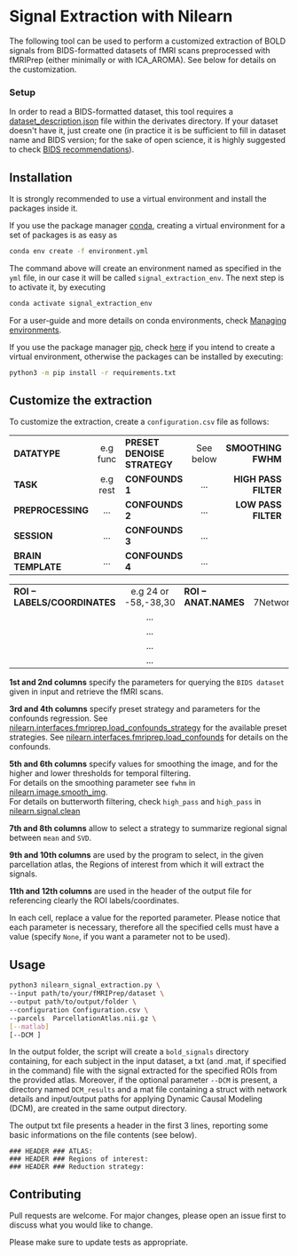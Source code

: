 # Signal Extraction with Nilearn
The following tool can be used to perform a customized extraction of BOLD signals from BIDS-formatted datasets of fMRI scans preprocessed with fMRIPrep (either minimally or with ICA_AROMA). See below for details on the customization.

### Setup

In order to read a BIDS-formatted dataset, this tool requires a [dataset_description.json](https://raw.githubusercontent.com/bids-standard/bids-starter-kit/main/templates/dataset_description.json) file within the derivates directory. If your dataset doesn't have it, just create one (in practice it is be sufficient to fill in dataset name and BIDS version; for the sake of open science, it is highly suggested to check [BIDS recommendations](https://bids-specification.readthedocs.io/en/stable/modality-agnostic-files.html#dataset_descriptionjson)).

## Installation

It is strongly recommended to use a virtual environment and install the packages inside it. 

If you use the package manager [conda](https://docs.conda.io/en/latest/), creating a virtual environment for a set of packages is as easy as

```bash
conda env create -f environment.yml
```
The command above will create an environment named as specified in the ```yml``` file, in our case it will be called ```signal_extraction_env```. The next step is to activate it, by executing

```bash
conda activate signal_extraction_env
```
For a user-guide and more details on conda environments, check [Managing environments](https://conda.io/projects/conda/en/latest/user-guide/tasks/manage-environments.html#managing-environments). 

If you use the package manager [pip](https://pypi.org/project/pip/),  check [here](https://packaging.python.org/en/latest/tutorials/installing-packages/#creating-virtual-environments) if you intend to create a virtual environment, otherwise the packages can be installed by executing:

```bash
python3 -m pip install -r requirements.txt
```
## Customize the extraction
To customize the extraction, create a `configuration.csv`
 file as follows:

|                   |           |                           |          |                     |                 |                      |             | 
|:--------------    |:-------:  |:-----------------         | :------: | -------------:      | :-----:         | :-------------       |:----------: |
|**DATATYPE**       | e.g func  |**PRESET DENOISE STRATEGY**| See below |**SMOOTHING FWHM**  | Number, or None |**REDUCTION STRATEGY**| mean or SVD |
|**TASK**           | e.g rest  |**CONFOUNDS 1**            | ...       |**HIGH PASS FILTER**| Number, or None |                      |             |
|**PREPROCESSING**  | ...       |**CONFOUNDS 2**            | ...       |**LOW PASS FILTER** | Number, or None |                      |             |
|**SESSION**        | ...       |**CONFOUNDS 3**            | ...       |                    |                 |                      |             |
|**BRAIN TEMPLATE** | ...       |**CONFOUNDS 4**            | ...       |                    |                 |                      |             |

|                               |                       |                      |                                         |
| :-------------                |:-------------:        |  :-----              | :----------:                            |
|**ROI – LABELS/COORDINATES**   | e.g 24 or -58,-38,30  |**ROI – ANAT.NAMES**  | e.g 7Networks_LH_SalVentAttn_ParOper_1  | 
|                               | ...                   |                      | ...                                     | 
|                               | ...                   |                      | ...                                     |                
|                               | ...                   |                      | ...                                     |   
|                               | ...                   |                      | ...                                     |              

**1st and 2nd columns** specify the parameters for querying the ```BIDS dataset``` given in input and retrieve the fMRI scans.

**3rd and 4th columns** specify preset strategy and parameters for the confounds regression. See [nilearn.interfaces.fmriprep.load_confounds_strategy](https://nilearn.github.io/stable/modules/generated/nilearn.interfaces.fmriprep.load_confounds_strategy.html) for the available preset strategies.
See [nilearn.interfaces.fmriprep.load_confounds](https://nilearn.github.io/stable/modules/generated/nilearn.interfaces.fmriprep.load_confounds.html) for details on the confounds.

**5th and 6th columns** specify values for smoothing the image, and for the higher and lower thresholds for temporal filtering.   
For details on the smoothing parameter see ```fwhm``` in [nilearn.image.smooth_img](https://nilearn.github.io/stable/modules/generated/nilearn.image.smooth_img.html#).  
For details on butterworth filtering, check ```high_pass``` and ```high_pass``` in [nilearn.signal.clean](https://nilearn.github.io/dev/modules/generated/nilearn.signal.clean.html)

**7th and 8th columns** allow to select a strategy to summarize regional signal between ```mean``` and ```SVD```.

**9th and 10th columns** are used by the program to select, in the given parcellation atlas, the Regions of interest from which it will extract the signals.

**11th and 12th columns** are used in the header of the output file for referencing clearly the ROI labels/coordinates.

In each cell, replace a value for the reported parameter. Please notice that each parameter is necessary, therefore all the specified cells must have a value (specify ```None```, if you want a parameter not to be used).

## Usage

```bash
python3 nilearn_signal_extraction.py \
--input path/to/your/fMRIPrep/dataset \
--output path/to/output/folder \
--configuration Configuration.csv \
--parcels  ParcellationAtlas.nii.gz \
[--matlab]
[--DCM ]
```

In the output folder, the script will create a `bold_signals` directory containing, for each subject in the input dataset, a txt (and .mat, if specified in the command) file with the signal extracted for the specified ROIs from the provided atlas.
Moreover, if the optional parameter `--DCM` is present, a directory named `DCM_results` and a mat file containing a struct with network details and input/output paths for applying Dynamic Causal Modeling (DCM), are created in the same output directory.


The output txt file presents a header in the first 3 lines, reporting some basic informations on the file contents (see below).  
  
```### HEADER ### ATLAS:               ```  
```### HEADER ### Regions of interest: ```  
```### HEADER ### Reduction strategy:  ```

## Contributing

Pull requests are welcome. For major changes, please open an issue first
to discuss what you would like to change.

Please make sure to update tests as appropriate.
